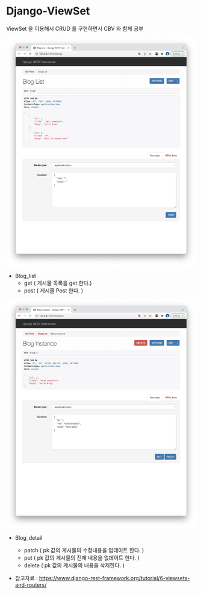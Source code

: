 # Django-ViewSet
ViewSet 을 이용해서 CRUD 를 구현하면서 CBV 와 함께 공부


![asdfasf.png](./images/asdfasdfs.png)
- Blog_list
  - get ( 게시물 목록을 get 한다.)
  - post ( 게시물 Post 한다. )

![2022-02-26-6-30-48.png](./images/asdf.png)
- Blog_detail 
  - patch ( pk 값의 게시물의 수정내용을 업데이트 한다. )
  - put ( pk 값의 게시물의 전체 내용을 없데이트 한다. )
  - delete ( pk 값의 게시물의 내용을 삭제한다. )

- 참고자료 : https://www.django-rest-framework.org/tutorial/6-viewsets-and-routers/
